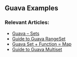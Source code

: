 ## Guava Examples


### Relevant Articles:
- [Guava – Sets](http://www.baeldung.com/guava-sets)
- [Guide to Guava RangeSet](http://www.baeldung.com/guava-rangeset)
- [Guava Set + Function = Map](http://www.baeldung.com/guava-set-function-map-tutorial)
- [Guide to Guava Multiset](https://www.baeldung.com/guava-multiset)
